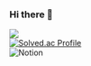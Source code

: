 ### Hi there 👋

<!--
**dd-jero/dd-jero** is a ✨ _special_ ✨ repository because its `README.md` (this file) appears on your GitHub profile.

Here are some ideas to get you started:

- 🔭 I’m currently working on ...
- 🌱 I’m currently learning ...
- 👯 I’m looking to collaborate on ...
- 🤔 I’m looking for help with ...
- 💬 Ask me about ...
- 📫 How to reach me: ...
- 😄 Pronouns: ...
- ⚡ Fun fact: ...
-->
<img src="https://img.shields.io/badge/Python-3766AB?style=flat-square&logo=C%2B%2B&logoColor=white"/></a><br>
[![Solved.ac Profile](http://mazassumnida.wtf/api/generate_badge?boj=boutljy0407)](https://solved.ac/boutljy0407)<br/>
![Notion](https://img.shields.io/badge/Notion-%23000000.svg?style=for-the-badge&logo=notion&logoColor=white)
